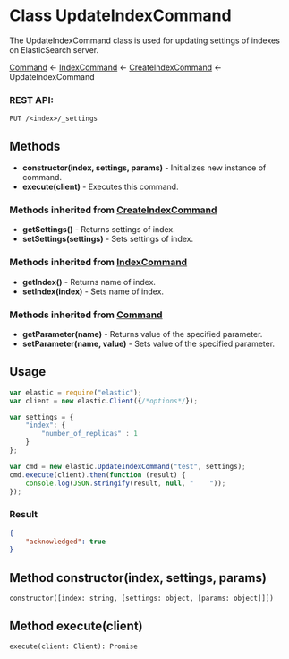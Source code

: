 # Class UpdateIndexCommand

The UpdateIndexCommand class is used for updating settings of indexes on ElasticSearch server.

[Command](command.md) ← [IndexCommand](index_command.md) ← 
[CreateIndexCommand](create_index_command.md) ← UpdateIndexCommand

### REST API:
```
PUT /<index>/_settings
```

## Methods
* **constructor(index, settings, params)** - Initializes new instance of command.
* **execute(client)** - Executes this command.

### Methods inherited from [CreateIndexCommand](create_index_command.md)
* **getSettings()** - Returns settings of index.
* **setSettings(settings)** - Sets settings of index.

### Methods inherited from [IndexCommand](index_command.md)
* **getIndex()** - Returns name of index.
* **setIndex(index)** - Sets name of index.

### Methods inherited from [Command](command.md)
* **getParameter(name)** - Returns value of the specified parameter.
* **setParameter(name, value)** - Sets value of the specified parameter.

## Usage
```javascript
var elastic = require("elastic");
var client = new elastic.Client({/*options*/});

var settings = {
    "index": {
        "number_of_replicas" : 1
    }
};

var cmd = new elastic.UpdateIndexCommand("test", settings);
cmd.execute(client).then(function (result) {
    console.log(JSON.stringify(result, null, "    "));
});
```

### Result
```json
{
    "acknowledged": true
}
```

## Method constructor(index, settings, params)
```
constructor([index: string, [settings: object, [params: object]]])
```

## Method execute(client)
```
execute(client: Client): Promise
```
